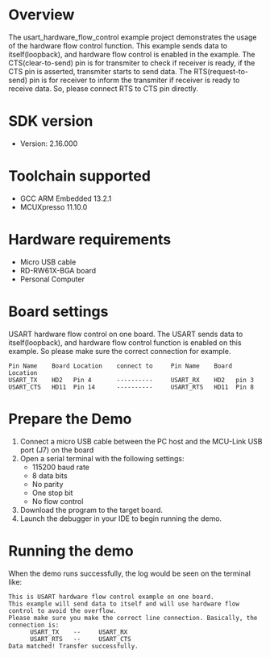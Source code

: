 Overview
========
The usart_hardware_flow_control example project demonstrates the usage
of the hardware flow control function. This example sends data to itself(loopback),
and hardware flow control is enabled in the example. The CTS(clear-to-send)
pin is for transmiter to check if receiver is ready, if the CTS pin is asserted,
transmiter starts to send data. The RTS(request-to-send) pin is for receiver
to inform the transmiter if receiver is ready to receive data. So, please connect
RTS to CTS pin directly.

SDK version
===========
- Version: 2.16.000

Toolchain supported
===================
- GCC ARM Embedded  13.2.1
- MCUXpresso  11.10.0

Hardware requirements
=====================
- Micro USB cable
- RD-RW61X-BGA board
- Personal Computer

Board settings
==============
USART hardware flow control on one board.
The USART sends data to itself(loopback), and hardware flow control function is 
enabled on this example. So please make sure the correct connection for example.
~~~~~~~~~~~~~~~~~~~~~~~~~~~~~~~~~~~~~~~~~~~~~~~~~~~~~~~~~~~~~~~~~~~~~~~~~~~~~~~~~~~~~~~~~
Pin Name    Board Location    connect to     Pin Name    Board Location
USART_TX    HD2   Pin 4       ----------     USART_RX    HD2   pin 3
USART_CTS   HD11  Pin 14      ----------     USART_RTS   HD11  Pin 8
~~~~~~~~~~~~~~~~~~~~~~~~~~~~~~~~~~~~~~~~~~~~~~~~~~~~~~~~~~~~~~~~~~~~~~~~~~~~~~~~~~~~~~~~~

Prepare the Demo
================
1.  Connect a micro USB cable between the PC host and the MCU-Link USB port (J7) on the board
2.  Open a serial terminal with the following settings:
    - 115200 baud rate
    - 8 data bits
    - No parity
    - One stop bit
    - No flow control
3.  Download the program to the target board.
4.  Launch the debugger in your IDE to begin running the demo.

Running the demo
================
When the demo runs successfully, the log would be seen on the terminal like:

~~~~~~~~~~~~~~~~~~~~~~~~~~~~~~~~~~~~~~~~
This is USART hardware flow control example on one board.
This example will send data to itself and will use hardware flow control to avoid the overflow.
Please make sure you make the correct line connection. Basically, the connection is:
      USART_TX    --     USART_RX
      USART_RTS   --     USART_CTS
Data matched! Transfer successfully.

~~~~~~~~~~~~~~~~~~~~~~~~~~~~~~~~~~~~~~~~
